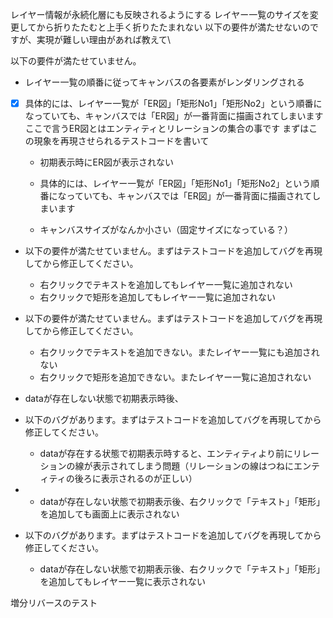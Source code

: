 
レイヤー情報が永続化層にも反映されるようにする
レイヤー一覧のサイズを変更してから折りたたむと上手く折りたたまれない
以下の要件が満たせないのですが、実現が難しい理由があれば教えて\ 

以下の要件が満たせていません。
* レイヤー一覧の順番に従ってキャンバスの各要素がレンダリングされる
* [x] 具体的には、レイヤー一覧が「ER図」「矩形No1」「矩形No2」という順番になっていても、キャンバスでは「ER図」が一番背面に描画されてしまいます
ここで言うER図とはエンティティとリレーションの集合の事です
まずはこの現象を再現させられるテストコードを書いて


    * 初期表示時にER図が表示されない

    * 具体的には、レイヤー一覧が「ER図」「矩形No1」「矩形No2」という順番になっていても、キャンバスでは「ER図」が一番背面に描画されてしまいます
    * キャンバスサイズがなんか小さい（固定サイズになっている？）

* 以下の要件が満たせていません。まずはテストコードを追加してバグを再現してから修正してください。
    * 右クリックでテキストを追加してもレイヤー一覧に追加されない
    * 右クリックで矩形を追加してもレイヤー一覧に追加されない


* 以下の要件が満たせていません。まずはテストコードを追加してバグを再現してから修正してください。
    * 右クリックでテキストを追加できない。またレイヤー一覧にも追加されない
    * 右クリックで矩形を追加できない。またレイヤー一覧に追加されない

* dataが存在しない状態で初期表示時後、


* 以下のバグがあります。まずはテストコードを追加してバグを再現してから修正してください。
    * dataが存在する状態で初期表示時すると、エンティティより前にリレーションの線が表示されてしまう問題（リレーションの線はつねにエンティティの後ろに表示されるのが正しい）
* 
    * dataが存在しない状態で初期表示後、右クリックで「テキスト」「矩形」を追加しても画面上に表示されない

* 以下のバグがあります。まずはテストコードを追加してバグを再現してから修正してください。
    * dataが存在しない状態で初期表示後、右クリックで「テキスト」「矩形」を追加してもレイヤー一覧に表示されない

増分リバースのテスト